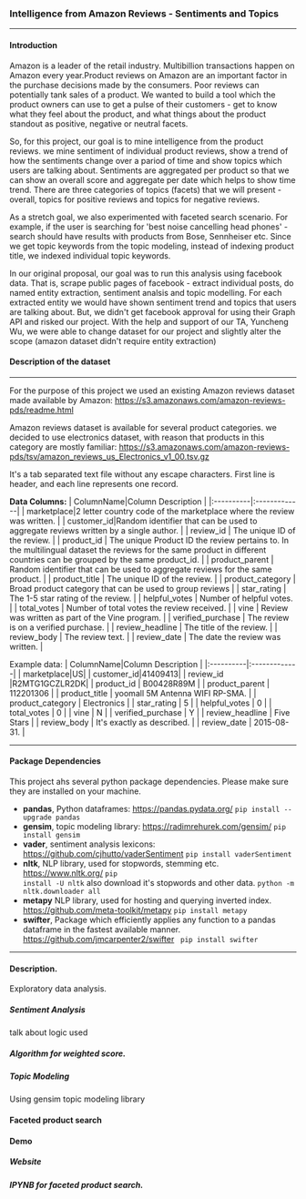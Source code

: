### Intelligence from Amazon Reviews - Sentiments and Topics
***

#### Introduction
Amazon is a leader of the retail industry. Multibillion transactions happen on Amazon every year.Product reviews on Amazon are an important factor in the purchase decisions made by the consumers. Poor reviews can potentially tank sales of a product. We wanted to build a tool which the product owners can use to get a pulse of their customers - get to know what they feel about the product, and what things about the product standout as positive, negative or neutral facets.

So, for this project, our goal is to mine intelligence from the product reviews. 
we mine sentiment of individual product reviews, show a trend of how the sentiments change over a pariod of time and show topics which users are talking about. Sentiments are aggregated per product so that we can show an overall score and aggregate per date which helps to show time trend. There are three categories of topics (facets) that we will present - overall, topics for positive reviews and topics for negative reviews.

As a stretch goal, we also experimented with faceted search scenario. 
For example, if the user is searching for 'best noise cancelling head phones' - search should have results with products from Bose, Sennheiser  etc. Since we get topic keywords from the topic modeling, instead of indexing product title, we indexed individual topic keywords.


In our original proposal, our goal was to run this analysis using facebook data. That is, scrape public pages of facebook - extract individual posts, do named entity extraction, sentiment analsis and topic modelling. For each extracted entity we would have shown sentiment trend and topics that users are talking about. But, we didn't get facebook approval for using their Graph API and risked our project. With the help and support of our TA, Yuncheng Wu, we were able to change dataset for our project and slightly alter the scope (amazon dataset didn't require entity extraction)

#### Description of the dataset
***
For the purpose of this project we used an existing Amazon reviews dataset made available by Amazon: https://s3.amazonaws.com/amazon-reviews-pds/readme.html 

Amazon reviews dataset is available for several product categories. we decided to use electronics dataset, with reason that products in this category are mostly familiar: https://s3.amazonaws.com/amazon-reviews-pds/tsv/amazon_reviews_us_Electronics_v1_00.tsv.gz

It's a tab separated text file without any escape characters. First line is header, and each line represents one record.

**Data Columns:**
| ColumnName|Column Description      |
|:----------|:-------------|
| marketplace|2 letter country code of the marketplace where the review was written. |
| customer_id|Random identifier that can be used to aggregate reviews written by a single author.   |
| review_id   | The unique ID of the review. |
| product_id   | The unique Product ID the review pertains to. In the multilingual dataset the reviews for the same product in different countries can be grouped by the same product_id. |
| product_parent   | Random identifier that can be used to aggregate reviews for the same product. |
| product_title   | The unique ID of the review. |
| product_category   | Broad product category that can be used to group reviews |
| star_rating   | The 1-5 star rating of the review. |
| helpful_votes   | Number of helpful votes. |
| total_votes   | Number of total votes the review received. |
| vine   | Review was written as part of the Vine program. |
| verified_purchase   | The review is on a verified purchase. |
| review_headline   | The title of the review. |
| review_body   | The review text. |
| review_date   | The date the review was written. |

Example data:
| ColumnName|Column Description      |
|:----------|:-------------|
| marketplace|US|
| customer_id|41409413|
| review_id   |R2MTG1GCZLR2DK|
| product_id   | B00428R89M |
| product_parent   |  112201306  |
| product_title   | yoomall 5M Antenna WIFI RP-SMA. |
| product_category   | Electronics |
| star_rating   | 5 |
| helpful_votes   | 0 |
| total_votes   | 0 |
| vine   | N |
| verified_purchase   | Y |
| review_headline   | Five Stars |
| review_body   | It's exactly as described. |
| review_date   | 2015-08-31. |

****
#### Package Dependencies
This project ahs several python package dependencies. Please make sure they are installed on your machine.
  - **pandas**, Python dataframes: https://pandas.pydata.org/
    <code>pip install --upgrade pandas</code>
  - **gensim**, topic modeling library:  https://radimrehurek.com/gensim/ 
    <code>pip install gensim</code>
  - **vader**, sentiment analysis lexicons: https://github.com/cjhutto/vaderSentiment 
    <code>pip install vaderSentiment</code>
  - **nltk**, NLP library, used for stopwords, stemming etc. https://www.nltk.org/
   <code>pip install -U nltk</code>
   also download it's stopwords and other data.
   <code>python -m nltk.downloader all</code>
  - **metapy** NLP library, used for hosting and querying inverted index. https://github.com/meta-toolkit/metapy
  <code>pip install metapy</code>
  - **swifter**, Package which efficiently applies any function to a pandas dataframe in the fastest available manner. https://github.com/jmcarpenter2/swifter
    <code> pip install swifter</code>
****

#### Description.
Exploratory data analysis.

##### Sentiment Analysis
talk about logic used
##### Algorithm for weighted score.
##### Topic Modeling
Using gensim topic modeling library

#### Faceted product search

#### Demo
##### Website
##### IPYNB for faceted product search.



